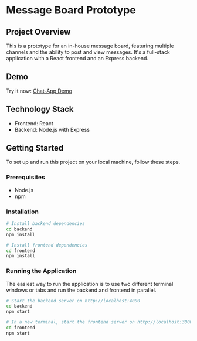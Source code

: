 # Message Board Prototype

## Project Overview
This is a prototype for an in-house message board, featuring multiple channels and the ability to post and view messages. It's a full-stack application with a React frontend and an Express backend.

## Demo
Try it now: [Chat-App Demo](http://ecsclu-chata-sqcmtc8ivsc7-626708928.eu-west-1.elb.amazonaws.com/)

## Technology Stack
- Frontend: React
- Backend: Node.js with Express

## Getting Started
To set up and run this project on your local machine, follow these steps.

### Prerequisites
- Node.js
- npm

### Installation
```bash
# Install backend dependencies
cd backend
npm install

# Install frontend dependencies
cd frontend
npm install
```

### Running the Application
The easiest way to run the application is to use two different terminal windows or tabs and run the backend and frontend in parallel.
```bash
# Start the backend server on http://localhost:4000
cd backend
npm start

# In a new terminal, start the frontend server on http://localhost:3000
cd frontend
npm start
